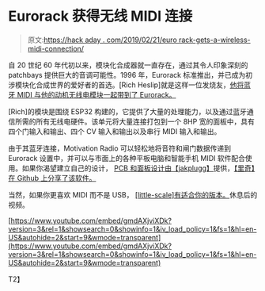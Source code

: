 # Eurorack 获得无线 MIDI 连接

> 原文:[https://hack aday . com/2019/02/21/euro rack-gets-a-wireless-midi-connection/](https://hackaday.com/2019/02/21/eurorack-gets-a-wireless-midi-connection/)

自 20 世纪 60 年代初以来，模块化合成器就一直存在，通过其令人印象深刻的 patchbays 提供巨大的音调可能性。1996 年，Eurorack 标准推出，并已成为初涉模块化合成世界的爱好者的首选。[Rich Heslip]就是这样一位发烧友，[他将蓝牙 MIDI 与他的动机无线电模块一起带到了 Eurorack。](https://www.youtube.com/watch?v=gmdAXjviXDk)

[Rich]的模块是围绕 ESP32 构建的，它提供了大量的处理能力，以及通过蓝牙通信所需的所有无线电硬件。该单元将大量连接打包到一个 8HP 宽的面板中，具有四个门输入和输出、四个 CV 输入和输出以及串行 MIDI 输入和输出。

由于其蓝牙连接，Motivation Radio 可以轻松地将音符和闸门数据传递到 Eurorack 设置中，并可以与市面上的各种平板电脑和智能手机 MIDI 软件配合使用。如果你渴望建立自己的设计， [PCB 和面板设计由【jakplugg】](https://github.com/jakplugg/motivation_radio_hardware)提供，[【里奇】在 Github 上分享了该软件。](https://github.com/rheslip)

当然，如果你更喜欢 MIDI 而不是 USB， [[little-scale]有适合你的版本。](https://hackaday.com/2019/01/03/an-easy-way-to-midi-sync-your-eurorack-build/)休息后的视频。

 [https://www.youtube.com/embed/gmdAXjviXDk?version=3&rel=1&showsearch=0&showinfo=1&iv_load_policy=1&fs=1&hl=en-US&autohide=2&start=9&wmode=transparent](https://www.youtube.com/embed/gmdAXjviXDk?version=3&rel=1&showsearch=0&showinfo=1&iv_load_policy=1&fs=1&hl=en-US&autohide=2&start=9&wmode=transparent)

T2】